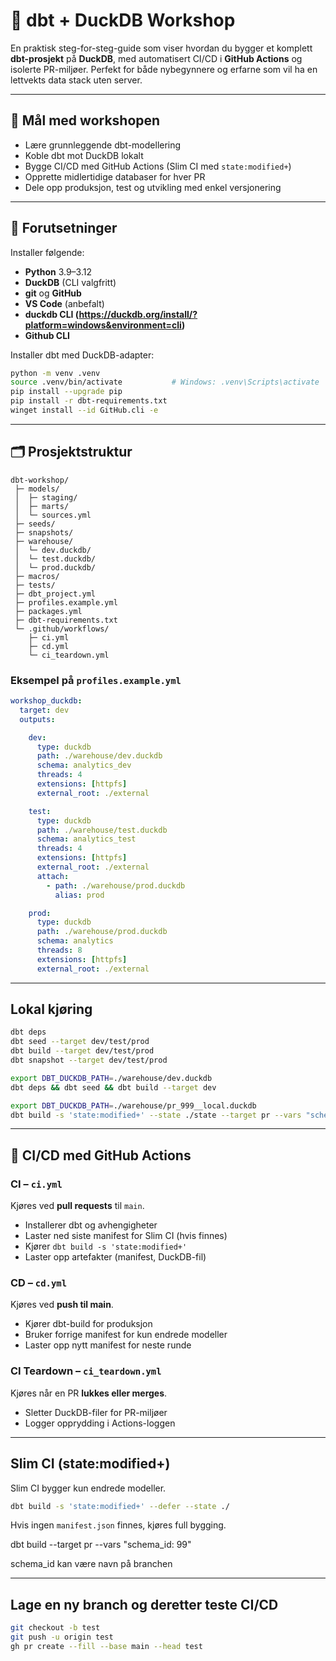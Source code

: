 # 🦆 dbt + DuckDB Workshop 

En praktisk steg-for-steg-guide som viser hvordan du bygger et komplett **dbt-prosjekt** på **DuckDB**, med automatisert CI/CD i **GitHub Actions** og isolerte PR-miljøer. Perfekt for både nybegynnere og erfarne som vil ha en lettvekts data stack uten server.

---

## 🚀 Mål med workshopen

- Lære grunnleggende dbt-modellering
- Koble dbt mot DuckDB lokalt
- Bygge CI/CD med GitHub Actions (Slim CI med `state:modified+`)
- Opprette midlertidige databaser for hver PR
- Dele opp produksjon, test og utvikling med enkel versjonering

---

## 🧩 Forutsetninger

Installer følgende:

- **Python** 3.9–3.12
- **DuckDB** (CLI valgfritt)
- **git** og **GitHub**
- **VS Code** (anbefalt)
- **duckdb CLI (https://duckdb.org/install/?platform=windows&environment=cli)**
- **Github CLI**


Installer dbt med DuckDB-adapter:

```bash
python -m venv .venv
source .venv/bin/activate           # Windows: .venv\Scripts\activate
pip install --upgrade pip
pip install -r dbt-requirements.txt
winget install --id GitHub.cli -e
```

---

## 🗂️ Prosjektstruktur

```text
dbt-workshop/
 ├─ models/
 │  ├─ staging/
 │  ├─ marts/
 │  └─ sources.yml
 ├─ seeds/
 ├─ snapshots/
 ├─ warehouse/
 │  └─ dev.duckdb/
 │  └─ test.duckdb/
 │  └─ prod.duckdb/
 ├─ macros/
 ├─ tests/
 ├─ dbt_project.yml
 ├─ profiles.example.yml
 ├─ packages.yml
 ├─ dbt-requirements.txt
 └─ .github/workflows/
    ├─ ci.yml
    ├─ cd.yml
    └─ ci_teardown.yml
```

### Eksempel på `profiles.example.yml`

```yaml
workshop_duckdb:
  target: dev
  outputs:

    dev:
      type: duckdb
      path: ./warehouse/dev.duckdb
      schema: analytics_dev
      threads: 4
      extensions: [httpfs]
      external_root: ./external

    test:
      type: duckdb
      path: ./warehouse/test.duckdb      
      schema: analytics_test
      threads: 4
      extensions: [httpfs]
      external_root: ./external
      attach:
        - path: ./warehouse/prod.duckdb   
          alias: prod

    prod:
      type: duckdb
      path: ./warehouse/prod.duckdb
      schema: analytics
      threads: 8
      extensions: [httpfs]
      external_root: ./external

```

---

## Lokal kjøring

```bash
dbt deps 
dbt seed --target dev/test/prod
dbt build --target dev/test/prod
dbt snapshot --target dev/test/prod

export DBT_DUCKDB_PATH=./warehouse/dev.duckdb
dbt deps && dbt seed && dbt build --target dev

export DBT_DUCKDB_PATH=./warehouse/pr_999__local.duckdb
dbt build -s 'state:modified+' --state ./state --target pr --vars "schema_id: pr_999__local"
```

---

## 🔁 CI/CD med GitHub Actions

### CI – `ci.yml`
Kjøres ved **pull requests** til `main`.

- Installerer dbt og avhengigheter
- Laster ned siste manifest for Slim CI (hvis finnes)
- Kjører `dbt build -s 'state:modified+'`
- Laster opp artefakter (manifest, DuckDB-fil)

### CD – `cd.yml`
Kjøres ved **push til main**.

- Kjører dbt-build for produksjon
- Bruker forrige manifest for kun endrede modeller
- Laster opp nytt manifest for neste runde

### CI Teardown – `ci_teardown.yml`
Kjøres når en PR **lukkes eller merges**.

- Sletter DuckDB-filer for PR-miljøer
- Logger opprydding i Actions-loggen

---

## Slim CI (state:modified+)

Slim CI bygger kun endrede modeller.

```bash
dbt build -s 'state:modified+' --defer --state ./
```

Hvis ingen `manifest.json` finnes, kjøres full bygging.

dbt build --target pr --vars "schema_id: 99"

schema_id kan være navn på branchen  

---

## Lage en ny branch og deretter teste CI/CD 
```bash
git checkout -b test
git push -u origin test
gh pr create --fill --base main --head test
```

